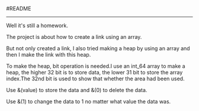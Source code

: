 #README

---

Well it's still a homework.

The project is about how to create a link using an array.

But not only created a link, I also tried making a heap by using an array and then I make the link with this heap.

To make the heap, bit operation is needed.I use an int_64 array to make a heap, the higher 32 bit is to store data, the lower 31 bit to store the array index.The 32nd bit is used to show that whether the area had been used.

Use &(value) to store the data and &(0) to delete the data.

Use &(1) to change the data to 1 no matter what value the data was.